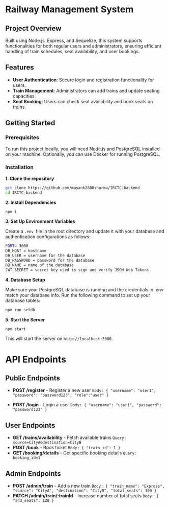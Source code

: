 # Railway Management System

## Project Overview
Built using Node.js, Express, and Sequelize, this system supports functionalities for both regular users and administrators, ensuring efficient handling of train schedules, seat availability, and user bookings.

## Features
- **User Authentication**: Secure login and registration functionality for users.
- **Train Management**: Administrators can add trains and update seating capacities.
- **Seat Booking**: Users can check seat availability and book seats on trains.

## Getting Started

### Prerequisites
To run this project locally, you will need Node.js and PostgreSQL installed on your machine. Optionally, you can use Docker for running PostgreSQL.

### Installation

**1. Clone the repository**
```bash
git clone https://github.com/mayank2808sharma/IRCTC-backend
cd IRCTC-backend
```
**2. Install Dependencies**
```bash
npm i
```
**3. Set Up Environment Variables**

Create a `.env `file in the root directory and update it with your database and authentication configurations as follows:

```bash
PORT= 3000
DB_HOST = hostname 
DB_USER = username for the database
DB_PASSWORD = password for the database
DB_NAME = name of the database
JWT_SECRET = secret key used to sign and verify JSON Web Tokens
```
**4. Database Setup**

Make sure your PostgreSQL database is running and the credentials in .env match your database info. Run the following command to set up your database tables:
```bash
npm run setdb
```

**5. Start the Server**
```bash
npm start
```

This will start the server on `http://localhost:3000`.

# API Endpoints
## Public Endpoints

* **POST /register** - Register a new user
`Body: { "username": "user1", "password": "password123", "role":"user" }`

* **POST /login** - Login a user
`Body: { "username": "user1", "password": "password123" }`

## User Endpoints

* **GET /trains/availability** - Fetch available trains
`Query: source=CityA&destination=CityB`
* **POST /book** - Book ticket
`Body: { "train_id": 1 }`
* **GET /booking/details** - Get specific booking details
`Query: booking_id=1`

## Admin Endpoints
* **POST /admin/train** - Add a new train
`Body: { "train_name": "Express", "source": "CityA", "destination": "CityB", "total_seats": 100 }`
* **PATCH /admin/train/:trainId** - Increase number of total seats
`Body: { "add_seats": 120 }`

